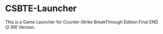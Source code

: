 # CSBTE-Launcher
This is a Game Launcher for Counter-Strike BreakThrough Edition Final END (2.99) Version.
